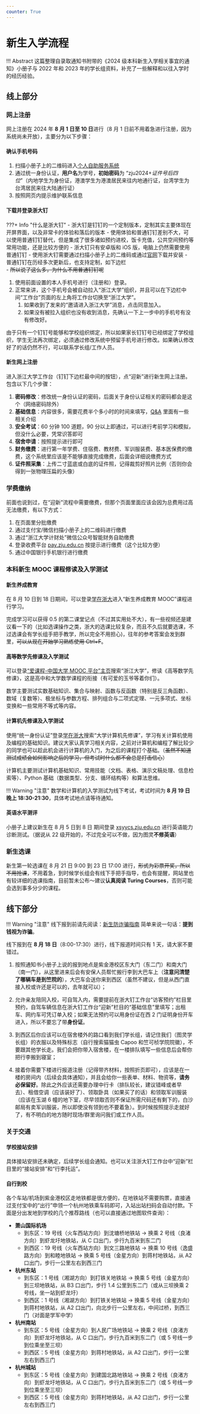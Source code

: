 ```yaml
---
counter: True
---
```


# 新生入学流程

!!! Abstract
    这篇整理自录取通知书附带的《2024 级本科新生入学相关事宜的通知》小册子与 2022 年和 2023 年的学长组资料，补充了一些解释和以往入学时的经历经验。

## 线上部分

### 网上注册

网上注册在 2024 年 **8 月 1 日至 10 日**进行（8 月 1 日前不用着急进行注册，因为系统尚未开放），主要分为以下步骤：

#### 确认手机号码

1. 扫描小册子上的二维码进入[个人自助服务系统](https://zjuam.zju.edu.cn/zjuam-main/)
2. 通过统一身份认证，**用户名**为学号，**初始密码**为 “zju2024+*证件号后四位*”（内地学生为身份证，港澳学生为港澳居民来往内地通行证，台湾学生为台湾居民来往大陆通行证）
3. 按照网页内提示维护联系信息

#### 下载并登录浙大钉

???+ Info "什么是浙大钉"
    - 浙大钉是钉钉的一个定制版本，定制其实主要体现在开屏界面，以及非常卡的体验和落后的版本
    - 使用体验和普通钉钉差别不大，可以使用普通钉钉替代，但是集成了很多诸如预约进校，饭卡充值，公共空间预约等常用功能，还是比较方便的
    - 浙大钉只有安卓版和 iOS 版，电脑上仍然需要使用普通钉钉
    - 使用浙大钉需要通过扫描小册子上的二维码或通过[官网](http://my.zju.edu.cn/_s4/main.psp)下载并安装
    - 普通钉钉在历经多次更新后，也支持定制，如下边栏  
    - ~~所以说了这么多，为什么不用普通钉钉呢~~

1. 使用前面设置的本人手机号进行（注册和）登录。
2. 正常来讲，这个手机号会被自动拉入“浙江大学”组织，并且可以在下边栏中间“工作台”页面的左上角将工作台切换至“浙江大学”。
    1. 如果收到了发来的“邀请进入浙江大学”消息，点击同意加入。
    2. 如果没有被拉入组织也没有收到消息，先确认一下上一步中的手机号有没有修改好。

由于只有一个钉钉号能够和学校组织绑定，所以如果家长钉钉号已经绑定了学校组织，学生无法再次绑定，必须通过修改系统中预留手机号进行修改。如果确认修改好了的话仍然不行，可以联系学长组/工作人员。

#### 新生网上注册

进入浙江大学工作台（钉钉下边栏最中间的按钮），点“迎新”进行新生网上注册。包含以下几个步骤：

1. **密码修改**：修改统一身份认证的密码，后面关于身份认证相关的密码都会是这个（网络密码除外）
2. **基础信息**：内容很多，需要花费半个多小时的时间来填写，[Q&A](../qa/#q_6) 里面有一些相关介绍
3. **安全考试**：60 分钟 100 道题，90 分以上即通过，可以进行考前学习和模拟，但没什么必要，凭常识答即可
4. **宿舍申请**：按照提示进行即可
5. **财务缴费**：进行第一年学费、住宿费、教材费、军训服装费、基本医保费的缴费，这个系统里应该是不能够直接完成缴费，后面会详细说缴费方式
6. **证件照采集**：上传二寸蓝底或白底的证件照，记得裁剪好照片比例（否则你会得到一张物理压扁的头像）

### 学费缴纳

前面也说到过，在“迎新”流程中需要缴费，但那个页面里面应该会因为总费用过高无法缴费，有以下方式：

1. 在页面里分批缴费
2. 通过支付宝/微信扫描小册子上的二维码进行缴费
3. 通过“浙江大学计财处”微信公众号智能财务自助缴费
4. 登录收费平台 [pay.zju.edu.cn](http://pay.zju.edu.cn/) 按提示进行缴费（这个比较方便）
5. 通过中国银行手机银行进行缴费

### 本科新生 MOOC 课程修读及入学测试

#### 新生养成教育

在 8 月 10 日到 18 日期间，可以登录[学在浙大](https://course.zju.edu.cn/)进入“新生养成教育 MOOC”课程进行学习。

完成学习可以获得 0.5 的第二课堂记点（不过其实用处不大），有一些视频还是建议看一下的（比如选课操作之类，浙大的选课比较复杂，而且不久后就要选课，不过选课会有学长组手把手教学，所以完全不用担心)，往年的参考答案会发到群里，~~可以从现在开始学习熟练使用 Ctrl+F~~。

#### 高等数学先修课及入学测试

可以登录[“爱课程-中国大学 MOOC 平台”主页](https://www.icourses.cn/imooc/)搜索“浙江大学”，修读《高等数学先修课》，这是高中和大学数学课程的衔接（有可爱的玉爷等着你们）。

数学主要测试实数基础知识、集合与映射、函数与反函数（特别是反三角函数）、数域（复数等）、极坐标与参数方程、排列组合与二项式定理、一元多项式、坐标变换和一些常用不等式等内容。

#### 计算机先修课及入学测试

使用“统一身份认证”登录[学在浙大](http://course.zju.edu.cn/)搜索“大学计算机先修课”，学习有关计算机使用及编程的基础知识。建议大家认真学习相关内容，之前对计算机和编程了解比较少的同学也可以趁此机会进行计算机的入门，为之后的课程打个基础。（~~虽然不知道测试成绩会如何影响之后的学习，但考试时什么都不会总是打击信心~~）

计算机主要测试计算机基础知识、常用技能（文档、表格、演示文稿处理、信息检索等）、Python 基础（数据类型、分支、循环结构等）和算法思维。

!!! Warning "注意"
    数学和计算机的入学测试为线下考试，考试时间为 **8 月 19 日晚上 18:30-21:30**，具体考试地点请等待通知。

#### 英语水平测评

小册子上建议新生在 8 月 5 日到 8 日 期间登录 [xsyycs.zju.edu.cn](http://xsyycs.zju.edu.cn/) 进行英语能力诊断测试。（据说从 22 级开始的，不过完全可以不做，因为图灵**不修英语**）

### 新生选课

新生第一轮选课在 8 月 21 日 9:00 到 23 日 17:00 进行，~~形式为彩票开奖，所以不用抢课~~，不用着急，到时候学长组会有线下手把手指导，也会有提醒，网站里也有较详细的选课指南，目前暂未公布～建议**认真阅读 Turing Courses**，否则可能会选到事多分少的课程。

## 线下部分

!!! Warning "注意"
    线下报到前请先阅读：[新生防诈骗指南](../anti_fraud) 简单来说一句话：**提到钱视为诈骗**。

线下报到在 **8 月 18 日**（8:00-17:30）进行，线下报道时间只有 1 天，请大家不要错过。

1. 按照通知书小册子上说的报到地点是紫金港校区东大门（东二门）和南大门（南一门），从这里进来后会有安保人员帮忙搬行李到大巴车上（**注意问清楚了哪辆车是到竺院的**），大巴车会送你来到西区（虽然不建议，但是从西门直接入校或许还是可以的，去年就可以）；

2. 允许亲友陪同入校，可自驾入内，需要提前在浙大钉工作台“访客预约”栏目里预约，自驾车辆信息在浙大钉工作台“迎新”栏目的“基础信息”里填写；出租车、网约车可凭订单入校；如果无法预约可以用身份证在西 2 门证明身份开车进入，所以不要忘了带**身份证**。

3. 到西区后你应该可以在宿舍楼外的路口看到我们学长组，请记住我们（图灵学长组）的衣服以及特殊标志（自行搜索猫猫虫 Capoo 和竺可桢学院院徽），不要跟其他学长走。我们会把你带入宿舍楼，在一楼排队填写一些信息后会帮你把行李搬到寝室；

4. 接着你需要下楼进行报道注册（记得带齐材料，按照折页即可），应该是在一楼的房间内（后续会具体通知），并且会给你一些表单、材料、物资等，**请务必保留好**。除此之外应该还需要办理中行卡（排队较长，建议错峰或者早去）、租借空调（应该装好了）、领取卧具（如果买了的话）和领取军训服装（应该在玉湖 6 幢的地下室，尽早领取否则不保证所需尺码还有剩下的，白沙邮局有卖军训服装，所以即使没有领到也不要着急）。到时候按照提示走就好了，有不明白的地方随时现场/群里询问我们或工作人员。

### 关于交通

#### 学校接站安排

具体接站安排还未确定，后续学长组会通知。也可以关注浙大钉工作台中“迎新”栏目里的“接站安排”和“行李托运”。

#### 自行到校

各个车站/机场到紫金港校区走地铁都是很方便的，在地铁站不需要购票，直接通过支付宝中的“出行”申领一个杭州地铁乘车码即可，入站出站扫码会自动付款。下面是分出发地到学校的几个推荐路线（也可以直接通过地图软件查询）：

- **萧山国际机场**
    - 到东区：19 号线（火车西站方向）到沈塘桥地铁站 -> 换乘 2 号线（良渚方向）到虾龙圩地铁站，从 C 口出门，步行九百米到东二门
    - 到西区：19 号线（火车西站方向）到文三路地铁站 -> 换乘 10 号线（逸盛路方向）到和睦地铁站 -> 换乘 5 号线（金星方向）到蒋村地铁站，从 A2 口出门，步行一公里左右到西三门
- **杭州东站**
	- 到东区：1 号线（湘湖方向）到打铁关地铁站 -> 换乘 5 号线（金星方向）到三坝地铁站，从 B3 口出门，步行 1.4 公里到东二门（或从三坝换乘 2 号线，坐一站到虾龙圩）
	- 到西区：1 号线（湘湖方向）到打铁关地铁站 -> 换乘 5 号线（金星方向）到蒋村地铁站，从 A2 口出门，向北步行一公里左右，中间过桥，到西三门（对面是学军中学）
- **杭州南站**
    - 到东区：5 号线（金星方向）到人民广场地铁站 -> 换乘 2 号线（良渚方向）到虾龙圩地铁站，从 C 口出门，步行九百米到东二门（或 5 号线一步到位乘坐至三坝）
    - 到西区：5 号线（金星方向）到蒋村地铁站，从 A2 口出门，步行一公里左右到西三门
- **杭州城站**
    - 到东区：5 号线（金星方向）到建国北路地铁站 -> 换乘 2 号线（良渚方向）到虾龙圩地铁站，从 C 口出门，步行九百米到东二门（或 5 号线一步到位乘坐至三坝）
    - 到西区：5 号线（金星方向）到蒋村地铁站，从 A2 口出门，步行一公里左右到西三门
